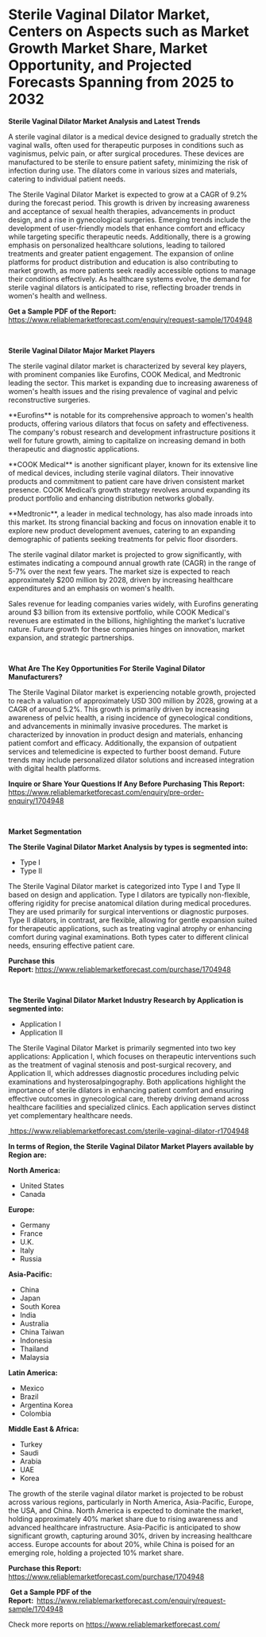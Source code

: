 <p><h1>Sterile Vaginal Dilator Market, Centers on Aspects such as Market Growth Market Share, Market Opportunity, and Projected Forecasts Spanning from 2025 to 2032</h1></p><p><strong>Sterile Vaginal Dilator Market Analysis and Latest Trends</strong></p>
<p><p>A sterile vaginal dilator is a medical device designed to gradually stretch the vaginal walls, often used for therapeutic purposes in conditions such as vaginismus, pelvic pain, or after surgical procedures. These devices are manufactured to be sterile to ensure patient safety, minimizing the risk of infection during use. The dilators come in various sizes and materials, catering to individual patient needs.</p><p>The Sterile Vaginal Dilator Market is expected to grow at a CAGR of 9.2% during the forecast period. This growth is driven by increasing awareness and acceptance of sexual health therapies, advancements in product design, and a rise in gynecological surgeries. Emerging trends include the development of user-friendly models that enhance comfort and efficacy while targeting specific therapeutic needs. Additionally, there is a growing emphasis on personalized healthcare solutions, leading to tailored treatments and greater patient engagement. The expansion of online platforms for product distribution and education is also contributing to market growth, as more patients seek readily accessible options to manage their conditions effectively. As healthcare systems evolve, the demand for sterile vaginal dilators is anticipated to rise, reflecting broader trends in women's health and wellness.</p></p>
<p><strong>Get a Sample PDF of the Report:&nbsp;</strong> <a href="https://www.reliablemarketforecast.com/enquiry/request-sample/1704948?utm_campaign=3324&utm_medium=2&utm_source=Github&utm_content=ia&utm_term=27032025&utm_id=sterile-vaginal-dilator">https://www.reliablemarketforecast.com/enquiry/request-sample/1704948</a></p>
<p>&nbsp;</p>
<p><strong>Sterile Vaginal Dilator Major Market Players</strong></p>
<p><p>The sterile vaginal dilator market is characterized by several key players, with prominent companies like Eurofins, COOK Medical, and Medtronic leading the sector. This market is expanding due to increasing awareness of women's health issues and the rising prevalence of vaginal and pelvic reconstructive surgeries.</p><p>**Eurofins** is notable for its comprehensive approach to women's health products, offering various dilators that focus on safety and effectiveness. The company's robust research and development infrastructure positions it well for future growth, aiming to capitalize on increasing demand in both therapeutic and diagnostic applications.</p><p>**COOK Medical** is another significant player, known for its extensive line of medical devices, including sterile vaginal dilators. Their innovative products and commitment to patient care have driven consistent market presence. COOK Medical’s growth strategy revolves around expanding its product portfolio and enhancing distribution networks globally.</p><p>**Medtronic**, a leader in medical technology, has also made inroads into this market. Its strong financial backing and focus on innovation enable it to explore new product development avenues, catering to an expanding demographic of patients seeking treatments for pelvic floor disorders.</p><p>The sterile vaginal dilator market is projected to grow significantly, with estimates indicating a compound annual growth rate (CAGR) in the range of 5-7% over the next few years. The market size is expected to reach approximately $200 million by 2028, driven by increasing healthcare expenditures and an emphasis on women's health.</p><p>Sales revenue for leading companies varies widely, with Eurofins generating around $3 billion from its extensive portfolio, while COOK Medical's revenues are estimated in the billions, highlighting the market's lucrative nature. Future growth for these companies hinges on innovation, market expansion, and strategic partnerships.</p></p>
<p>&nbsp;</p>
<p><strong>What Are The Key Opportunities For Sterile Vaginal Dilator Manufacturers?</strong></p>
<p><p>The Sterile Vaginal Dilator market is experiencing notable growth, projected to reach a valuation of approximately USD 300 million by 2028, growing at a CAGR of around 5.2%. This growth is primarily driven by increasing awareness of pelvic health, a rising incidence of gynecological conditions, and advancements in minimally invasive procedures. The market is characterized by innovation in product design and materials, enhancing patient comfort and efficacy. Additionally, the expansion of outpatient services and telemedicine is expected to further boost demand. Future trends may include personalized dilator solutions and increased integration with digital health platforms.</p></p>
<p><strong>Inquire or Share Your Questions If Any Before Purchasing This Report:</strong> <a href="https://www.reliablemarketforecast.com/enquiry/pre-order-enquiry/1704948?utm_campaign=3324&utm_medium=2&utm_source=Github&utm_content=ia&utm_term=27032025&utm_id=sterile-vaginal-dilator">https://www.reliablemarketforecast.com/enquiry/pre-order-enquiry/1704948</a></p>
<p>&nbsp;</p>
<p><strong>Market Segmentation</strong></p>
<p><strong>The Sterile Vaginal Dilator Market Analysis by types is segmented into:</strong></p>
<p><ul><li>Type I</li><li>Type II</li></ul></p>
<p><p>The Sterile Vaginal Dilator market is categorized into Type I and Type II based on design and application. Type I dilators are typically non-flexible, offering rigidity for precise anatomical dilation during medical procedures. They are used primarily for surgical interventions or diagnostic purposes. Type II dilators, in contrast, are flexible, allowing for gentle expansion suited for therapeutic applications, such as treating vaginal atrophy or enhancing comfort during vaginal examinations. Both types cater to different clinical needs, ensuring effective patient care.</p></p>
<p><strong>Purchase this Report:&nbsp;</strong><a href="https://www.reliablemarketforecast.com/purchase/1704948?utm_campaign=3324&utm_medium=2&utm_source=Github&utm_content=ia&utm_term=27032025&utm_id=sterile-vaginal-dilator">https://www.reliablemarketforecast.com/purchase/1704948</a></p>
<p>&nbsp;</p>
<p><strong>The Sterile Vaginal Dilator Market Industry Research by Application is segmented into:</strong></p>
<p><ul><li>Application I</li><li>Application II</li></ul></p>
<p><p>The Sterile Vaginal Dilator Market is primarily segmented into two key applications: Application I, which focuses on therapeutic interventions such as the treatment of vaginal stenosis and post-surgical recovery, and Application II, which addresses diagnostic procedures including pelvic examinations and hysterosalpingography. Both applications highlight the importance of sterile dilators in enhancing patient comfort and ensuring effective outcomes in gynecological care, thereby driving demand across healthcare facilities and specialized clinics. Each application serves distinct yet complementary healthcare needs.</p></p>
<p><a href="https://www.reliablemarketforecast.com/sterile-vaginal-dilator-r1704948?utm_campaign=3324&utm_medium=2&utm_source=Github&utm_content=ia&utm_term=27032025&utm_id=sterile-vaginal-dilator">&nbsp;https://www.reliablemarketforecast.com/sterile-vaginal-dilator-r1704948</a></p>
<p><strong>In terms of Region, the Sterile Vaginal Dilator Market Players available by Region are:</strong></p>
<p>
    <p> <strong> North America: </strong>
        <ul>
            <li>United States</li>
            <li>Canada</li>
        </ul>
        </p> 
    <p> <strong> Europe: </strong>
        <ul>
            <li>Germany</li>
            <li>France</li>
            <li>U.K.</li>
            <li>Italy</li>
            <li>Russia</li>
        </ul>
        </p> 
    <p> <strong> Asia-Pacific: </strong>
        <ul>
            <li>China</li>
            <li>Japan</li>
            <li>South Korea</li>
            <li>India</li>
            <li>Australia</li>
            <li>China Taiwan</li>
            <li>Indonesia</li>
            <li>Thailand</li>
            <li>Malaysia</li>
        </ul>
        </p> 
    <p> <strong> Latin America: </strong>
        <ul>
            <li>Mexico</li>
            <li>Brazil</li>
            <li>Argentina Korea</li>
            <li>Colombia</li>
        </ul>
        </p> 
    <p> <strong> Middle East & Africa: </strong>
        <ul>
            <li>Turkey</li>
            <li>Saudi</li>
            <li>Arabia</li>
            <li>UAE</li>
            <li>Korea</li>
        </ul>
    </p>
    </p>
<p><p>The growth of the sterile vaginal dilator market is projected to be robust across various regions, particularly in North America, Asia-Pacific, Europe, the USA, and China. North America is expected to dominate the market, holding approximately 40% market share due to rising awareness and advanced healthcare infrastructure. Asia-Pacific is anticipated to show significant growth, capturing around 30%, driven by increasing healthcare access. Europe accounts for about 20%, while China is poised for an emerging role, holding a projected 10% market share.</p></p>
<p><strong>Purchase this Report: </strong><a href="https://www.reliablemarketforecast.com/purchase/1704948?utm_campaign=3324&utm_medium=2&utm_source=Github&utm_content=ia&utm_term=27032025&utm_id=sterile-vaginal-dilator">https://www.reliablemarketforecast.com/purchase/1704948</a></p>
<p>&nbsp;<strong>Get a Sample PDF of the Report:&nbsp;&nbsp;</strong><a href="https://www.reliablemarketforecast.com/enquiry/request-sample/1704948?utm_campaign=3324&utm_medium=2&utm_source=Github&utm_content=ia&utm_term=27032025&utm_id=sterile-vaginal-dilator">https://www.reliablemarketforecast.com/enquiry/request-sample/1704948</a></p>
<p><strong></strong></p>
<p>Check more reports on <a href="https://www.reliablemarketforecast.com/?utm_campaign=3324&utm_medium=2&utm_source=Github&utm_content=ia&utm_term=27032025&utm_id=sterile-vaginal-dilator">https://www.reliablemarketforecast.com/</a></p>